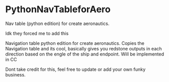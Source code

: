 # PythonNavTableforAero
Nav table (python edition) for create aeronautics.

Idk they forced me to add this

Navigation table python edition for create aeronautics. Copies the Navigation table and its cool, basically gives you redstone outputs in each direction based on the engle of the ship and endpoint. Will be implemented in CC

Dont take credit for this, feel free to update or add your own funky business.
